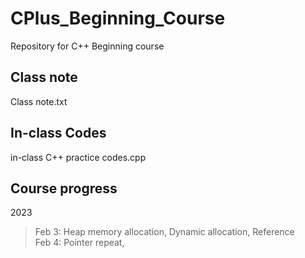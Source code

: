 # CPlus_Beginning_Course
Repository for C++ Beginning course


## Class note
Class note.txt
  
## In-class Codes
in-class C++ practice codes.cpp

## Course progress
2023
>Feb 3: Heap memory allocation, Dynamic allocation, Reference  
>Feb 4: Pointer repeat, 